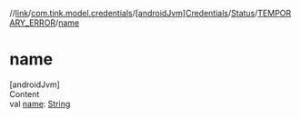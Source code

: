 //[link](../../../../index.md)/[com.tink.model.credentials](../../../index.md)/[[androidJvm]Credentials](../../index.md)/[Status](../index.md)/[TEMPORARY_ERROR](index.md)/[name](name.md)



# name  
[androidJvm]  
Content  
val [name](name.md): [String](https://kotlinlang.org/api/latest/jvm/stdlib/kotlin/-string/index.html)  



